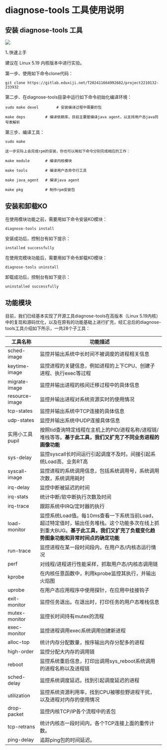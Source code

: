 # diagnose-tools 工具使用说明

## 安装 diagnose-tools 工具
<img src="../../images/diagnose-tools.gif">

1､快速上手

  建议在 Linux 5.19 内核版本中进行实验。

  第一步、使用如下命令clone代码：

    git clone https://gitlab.eduxiji.net/T202411664992682/project2210132-233932

  第二步、在diagnose-tools目录中运行如下命令初始化编译环境：

    sudo make devel        # 安装编译过程中需要的包
    
    make deps         # 编译依赖库，目前主要是编译java agent，以支持用户态java符号表解析

  第三步、编译工具：

    sudo make
    
    这一步实际上会完成rpm的安装，你也可以用如下命令分别完成相应的工作：
    
    make module       # 编译内核模块
    
    make tools        # 编译用户态命令行工具
    
    make java_agent   # 编译java agent
    
    make pkg          # 制作rpm安装包

## 安装和卸载KO

在使用模块功能之前，需要用如下命令安装KO模块：
```
diagnose-tools install
```
安装成功后，控制台有如下提示：
```
installed successfully
```

在使用完模块功能后，需要用如下命令卸载KO模块：
```
diagnose-tools uninstall
```
卸载成功后，控制台有如下提示：
```
uninstalled successfully
```

## 功能模块

目前，我们已经基本实现了开源工具diagnose-tools在高版本（Linux 5.19内核）中的复现和源码优化，以及在原有的功能基础上进行扩充，经汇总后的diagnose-tools工具介绍如下所示，一共28个子工具：

| 工具名称        | 功能描述                                                     |
| --------------- | ------------------------------------------------------------ |
| sched-image     | 监控并输出系统中长时间不被调度的进程相关信息                 |
| keytime-image   | 监控进程的关键信息，例如进程的上下CPU、创建子进程、执行exec等过程 |
| migrate-image   | 监控并输出进程的核间迁移过程中的具体信息                     |
| resource-image  | 监控并输出进程对系统资源实时的使用情况                       |
| tcp-states      | 监控并输出系统中TCP连接的具体信息                            |
| udp-states      | 监控并输出系统中UDP连接具体信息                              |
| 实用小工具pupil | 按照tid查询特定线程在主机上的PID/进程名称/进程链/堆栈等等。**基于此工具，我们又扩充了不同业务进程的画像功能** |
| sys-delay       | 监控syscall长时间运行引起调度不及时。间接引起系统Load高、业务RT高 |
| syscall-image   | 监控进程的系统调用信息，包括系统调用号，系统调用次数，系统调用耗时 |
| irq-delay       | 监控中断被延迟的时间                                         |
| irq-stats       | 统计中断/软中断执行次数及时间                                |
| irq-trace       | 跟踪系统中IRQ/定时器的执行                                   |
| load-monitor    | 监控系统Load值。每10ms查看一下系统当前Load，超过特定值时，输出任务堆栈。这个功能多次在线上抓到重大BUG。**基于此工具，我们又扩充了负载变化趋势图象功能和异常时间点的确定功能** |
| run-trace       | 监控进程在某一段时间段内，在用户态/内核态运行情况            |
| perf            | 对线程/进程进行性能采样，抓取用户态/内核态调用链             |
| kprobe          | 在内核任意函数中，利用kprobe监控其执行，并输出火焰图         |
| uprobe          | 在用户态应用程序中使用探针，在应用中挂接钩子                 |
| exit-monitor    | 监控任务退出。在退出时，打印任务的用户态堆栈信息             |
| mutex-monitor   | 监控长时间持有mutex的流程                                    |
| exec-monitor    | 监控进程调用exec系统调用创建新进程                           |
| alloc-top       | 统计内存分配数量，按序输出内存分配多的进程                   |
| high-order      | 监控分配大内存的调用链                                       |
| reboot          | 监控系统重启信息，打印出调用sys_reboot系统调用的进程名称以及进程链 |
| sched-delay     | 监控系统调度延迟。找到引起调度延迟的进程                     |
| utilization     | 监控系统资源利用率，找到CPU被哪些野进程干扰，以及进程对内存的使用情况 |
| drop-packet     | 监控内核TCP/IP各个流程中的丢包                               |
| tcp-retrans     | 统计内核态一段时间内，各个TCP连接上面的重传计数。            |
| ping-delay      | 追踪ping包的时间延迟。                                       |

